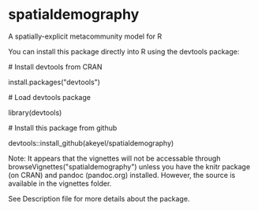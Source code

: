 # spatialdemography
A spatially-explicit metacommunity model for R

You can install this package directly into R using the devtools package:

\# Install devtools from CRAN

install.packages("devtools")

\# Load devtools package

library(devtools)

\# Install this package from github

devtools::install_github(akeyel/spatialdemography)

Note: It appears that the vignettes will not be accessable through browseVignettes("spatialdemography") unless you have the knitr package (on CRAN) and pandoc (pandoc.org) installed. However, the source is available in the vignettes folder.
 
See Description file for more details about the package.
